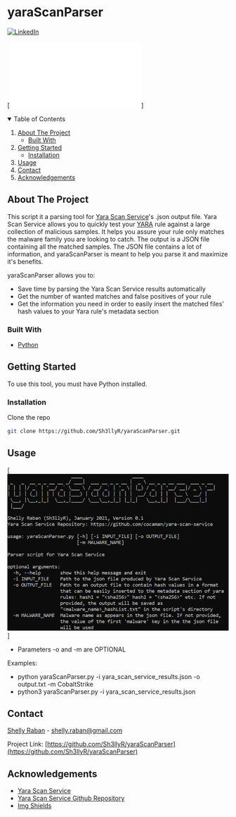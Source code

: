 # yaraScanParser


<!-- PROJECT SHIELDS -->
<!--
*** I'm using markdown "reference style" links for readability.
*** Reference links are enclosed in brackets [ ] instead of parentheses ( ).
*** See the bottom of this document for the declaration of the reference variables
*** for contributors-url, forks-url, etc. This is an optional, concise syntax you may use.
*** https://www.markdownguide.org/basic-syntax/#reference-style-links
-->
[![LinkedIn][linkedin-shield]][linkedin-url]



<!-- PROJECT LOGO -->
[![Product Name Banner][product-banner]]



<!-- TABLE OF CONTENTS -->
<details open="open">
  <summary>Table of Contents</summary>
  <ol>
    <li>
      <a href="#about-the-project">About The Project</a>
      <ul>
        <li><a href="#built-with">Built With</a></li>
      </ul>
    </li>
    <li>
      <a href="#getting-started">Getting Started</a>
      <ul>
        <li><a href="#installation">Installation</a></li>
      </ul>
    </li>
    <li><a href="#usage">Usage</a></li>
    <li><a href="#contact">Contact</a></li>
    <li><a href="#acknowledgements">Acknowledgements</a></li>
  </ol>
</details>



<!-- ABOUT THE PROJECT -->
## About The Project

This script it a parsing tool for [Yara Scan Service](https://riskmitigation.ch/yara-scan/)'s .json output file. Yara Scan Service allows you to quickly test your [YARA](https://yara.readthedocs.io/en/v3.4.0/index.html) rule against a large collection of malicious samples. It helps you assure your rule only matches the malware family you are looking to catch. The output is a JSON file containing all the matched samples. The JSON file contains a lot of information, and yaraScanParser is meant to help you parse it and maximize it's benefits.

yaraScanParser allows you to:
* Save time by parsing the Yara Scan Service results automatically
* Get the number of wanted matches and false positives of your rule
* Get the information you need in order to easily insert the matched files' hash values to your Yara rule's metadata section



### Built With

* [Python](https://www.python.org/)



<!-- GETTING STARTED -->
## Getting Started

To use this tool, you must have Python installed.


### Installation

Clone the repo
   ```sh
   git clone https://github.com/Sh3llyR/yaraScanParser.git
   ```



<!-- USAGE EXAMPLES -->
## Usage

[![Product Name Screen Shot][product-screenshot]]

* Parameters -o and -m are OPTIONAL

Examples:
* python yaraScanParser.py -i yara_scan_service_results.json -o output.txt -m CobaltStrike
* python3 yaraScanParser.py -i yara_scan_service_results.json



<!-- CONTACT -->
## Contact

[Shelly Raban](https://www.linkedin.com/in/shelly-raban-6baa2b1b9/) - shelly.raban@gmail.com

Project Link: [https://github.com/Sh3llyR/yaraScanParser](https://github.com/Sh3llyR/yaraScanParser)



<!-- ACKNOWLEDGEMENTS -->
## Acknowledgements
* [Yara Scan Service](https://riskmitigation.ch/yara-scan/)
* [Yara Scan Service Github Repository](https://github.com/cocaman/yara-scan-service)
* [Img Shields](https://shields.io)



<!-- MARKDOWN LINKS & IMAGES -->
<!-- https://www.markdownguide.org/basic-syntax/#reference-style-links -->
[linkedin-shield]: https://img.shields.io/badge/-LinkedIn-black.svg?style=for-the-badge&logo=linkedin&colorB=555
[linkedin-url]: https://www.linkedin.com/in/shelly-raban-6baa2b1b9/
[product-screenshot]: Images/help.png
[product-banner]: cli_banner.txt
